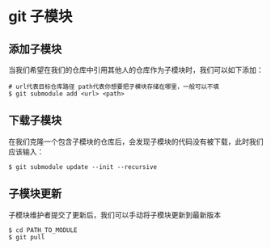 # git 子模块

## 添加子模块

当我们希望在我们的仓库中引用其他人的仓库作为子模块时，我们可以如下添加：

```shell
# url代表目标仓库路径 path代表你想要把子模块存储在哪里，一般可以不填
$ git submodule add <url> <path>
```

## 下载子模块

在我们克隆一个包含子模块的仓库后，会发现子模块的代码没有被下载，此时我们应该输入：

```shell
$ git submodule update --init --recursive
```

## 子模块更新

子模块维护者提交了更新后，我们可以手动将子模块更新到最新版本

```shell
$ cd PATH_TO_MODULE
$ git pull
```


